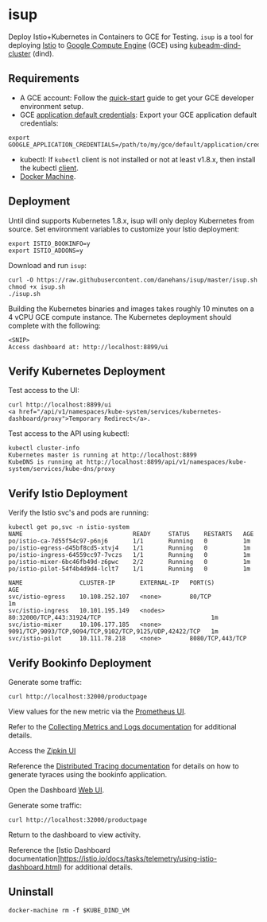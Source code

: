 # isup
Deploy Istio+Kubernetes in Containers to GCE for Testing. `isup` is a tool for deploying [Istio](https://istio.io) to [Google Compute Engine](https://cloud.google.com/compute/) (GCE) using [kubeadm-dind-cluster](https://github.com/Mirantis/kubeadm-dind-cluster) (dind).

## Requirements
- A GCE account: Follow the [quick-start](https://cloud.google.com/sdk/docs/quickstart-mac-os-x) guide to get your GCE developer environment setup.
- GCE [application default credentials](https://developers.google.com/identity/protocols/application-default-credentials?hl=en_US): Export your GCE application default credentials:
```
export GOOGLE_APPLICATION_CREDENTIALS=/path/to/my/gce/default/application/credentials.json
```
- kubectl: If `kubectl` client is not installed or not at least v1.8.x, then install the kubectl [client](https://kubernetes.io/docs/tasks/tools/install-kubectl/).
- [Docker Machine](https://docs.docker.com/machine/install-machine/).

## Deployment
Until dind supports Kubernetes 1.8.x, isup will only deploy Kubernetes from source. Set environment variables to customize your Istio deployment:
```
export ISTIO_BOOKINFO=y
export ISTIO_ADDONS=y
```

Download and run `isup`:
```
curl -O https://raw.githubusercontent.com/danehans/isup/master/isup.sh
chmod +x isup.sh
./isup.sh
```

Building the Kubernetes binaries and images takes roughly 10 minutes on a 4 vCPU GCE compute instance. The Kubernetes deployment should complete with the following:
```
<SNIP>
Access dashboard at: http://localhost:8899/ui
```

## Verify Kubernetes Deployment
Test access to the UI:
```
curl http://localhost:8899/ui
<a href="/api/v1/namespaces/kube-system/services/kubernetes-dashboard/proxy">Temporary Redirect</a>.
```

Test access to the API using kubectl:
```
kubectl cluster-info
Kubernetes master is running at http://localhost:8899
KubeDNS is running at http://localhost:8899/api/v1/namespaces/kube-system/services/kube-dns/proxy
```

## Verify Istio Deployment
Verify the Istio svc's and pods are running:
```
kubectl get po,svc -n istio-system
NAME                               READY     STATUS    RESTARTS   AGE
po/istio-ca-7d55f54c97-p6nj6       1/1       Running   0          1m
po/istio-egress-d45bf8cd5-xtvj4    1/1       Running   0          1m
po/istio-ingress-64559cc97-7vczs   1/1       Running   0          1m
po/istio-mixer-6bc46fb49d-z6pwc    2/2       Running   0          1m
po/istio-pilot-54f4b4d9d4-lclt7    1/1       Running   0          1m

NAME                CLUSTER-IP       EXTERNAL-IP   PORT(S)                                                  AGE
svc/istio-egress    10.108.252.107   <none>        80/TCP                                                   1m
svc/istio-ingress   10.101.195.149   <nodes>       80:32000/TCP,443:31924/TCP                               1m
svc/istio-mixer     10.106.177.185   <none>        9091/TCP,9093/TCP,9094/TCP,9102/TCP,9125/UDP,42422/TCP   1m
svc/istio-pilot     10.111.78.218    <none>        8080/TCP,443/TCP
```

## Verify Bookinfo Deployment
Generate some traffic:
```
curl http://localhost:32000/productpage
```

View values for the new metric via the [Prometheus UI](http://localhost:9090/graph#%5B%7B%22range_input%22%3A%221h%22%2C%22expr%22%3A%22double_request_count%22%2C%22tab%22%3A1%7D%5D).

Refer to the [Collecting Metrics and Logs documentation](https://istio.io/docs/tasks/telemetry/metrics-logs.html) for additional details.

Access the [Zipkin UI](http://localhost:9411/)

Reference the [Distributed Tracing documentation](https://istio.io/docs/tasks/telemetry/distributed-tracing.html#generating-traces-using-the-bookinfo-sample) for details on how to generate tyraces using the bookinfo application.

Open the Dashboard [Web UI](http://localhost:3000/dashboard/db/istio-dashboard).

Generate some traffic:
```
curl http://localhost:32000/productpage
```

Return to the dashboard to view activity.

Reference the [Istio Dashboard documentation]https://istio.io/docs/tasks/telemetry/using-istio-dashboard.html) for additional details.

## Uninstall
```
docker-machine rm -f $KUBE_DIND_VM
```